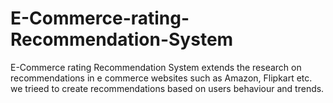 # E-Commerce-rating-Recommendation-System
E-Commerce rating Recommendation System extends the research on recommendations in e commerce websites such as Amazon, Flipkart etc. we trieed to create recommendations based on users behaviour and trends.
